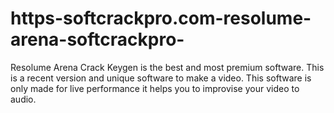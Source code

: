 # https-softcrackpro.com-resolume-arena-softcrackpro-
Resolume Arena Crack Keygen is the best and most premium software. This is a recent version and unique software to make a video. This software is only made for live performance it helps you to improvise your video to audio. 
